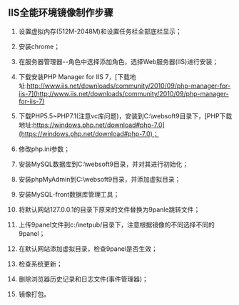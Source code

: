 ## IIS全能环境镜像制作步骤
1. 设置虚拟内存(512M-2048M)和设置任务栏全部底栏显示；

2. 安装chrome；

3. 在服务器管理器--角色中选择添加角色，选择Web服务器(IIS)进行安装；

4. 下载安装PHP Manager for IIS 7，[下载地址:http://www.iis.net/downloads/community/2010/09/php-manager-for-iis-7](http://www.iis.net/downloads/community/2010/09/php-manager-for-iis-7)

5. 下载PHP5.5~PHP7.1(注意vc库问题)，安装到C:\websoft9目录下，[PHP下载地址:https://windows.php.net/download#php-7.0](https://windows.php.net/download#php-7.0)；

6. 修改php.ini参数；

7. 安装MySQL数据库到C:\websoft9目录，并对其进行初始化；

8. 安装phpMyAdmin到C:\websoft9目录，并添加虚拟目录；

9. 安装MySQL-front数据库管理工具；

4. 将默认网站127.0.0.1的目录下原来的文件替换为9panle跳转文件；

5. 上传9panel文件到c:/inetpub/目录下，注意根据镜像的不同选择不同的9panel；

6. 在默认网站添加虚拟目录，检查9panel是否生效；

7. 检查系统更新；

8. 删除浏览器历史记录和日志文件(事件管理器)；

9. 镜像打包。